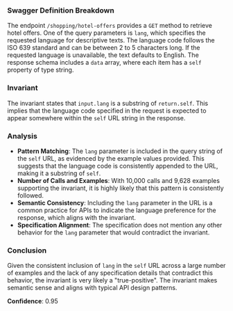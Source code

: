 ### Swagger Definition Breakdown
The endpoint `/shopping/hotel-offers` provides a `GET` method to retrieve hotel offers. One of the query parameters is `lang`, which specifies the requested language for descriptive texts. The language code follows the ISO 639 standard and can be between 2 to 5 characters long. If the requested language is unavailable, the text defaults to English. The response schema includes a `data` array, where each item has a `self` property of type string.

### Invariant
The invariant states that `input.lang` is a substring of `return.self`. This implies that the language code specified in the request is expected to appear somewhere within the `self` URL string in the response.

### Analysis
- **Pattern Matching**: The `lang` parameter is included in the query string of the `self` URL, as evidenced by the example values provided. This suggests that the language code is consistently appended to the URL, making it a substring of `self`.
- **Number of Calls and Examples**: With 10,000 calls and 9,628 examples supporting the invariant, it is highly likely that this pattern is consistently followed.
- **Semantic Consistency**: Including the `lang` parameter in the URL is a common practice for APIs to indicate the language preference for the response, which aligns with the invariant.
- **Specification Alignment**: The specification does not mention any other behavior for the `lang` parameter that would contradict the invariant.

### Conclusion
Given the consistent inclusion of `lang` in the `self` URL across a large number of examples and the lack of any specification details that contradict this behavior, the invariant is very likely a "true-positive". The invariant makes semantic sense and aligns with typical API design patterns.

**Confidence**: 0.95
